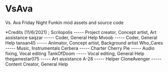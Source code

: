 # VsAva
Vs. Ava Friday Night Funkin mod assets and source code

*Credits (11/6/2021) ; 
Scrilopolis ----- Project creator, Concept artist, Art assistance
saqzar ----- Coder, General Help
Mvoob ----- Coder, General Help
tansan45 ----- Animator, Concept artist, Background artist
Who_Cares ----- Music, Instrumentals
Cerbera ----- Charter
Cherry Pie ----- Audio fixing, Vocal editing
TankOfDoom ----- Vocal editing, General Help
thegamestar075 ----- Art assistance
A-28 ----- Helper
CloneAvenger ----- Content Creator, General Help

